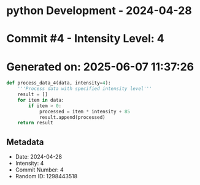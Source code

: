 ﻿# python Development - 2024-04-28
# Commit #4 - Intensity Level: 4
# Generated on: 2025-06-07 11:37:26
```python
def process_data_4(data, intensity=4):
    '''Process data with specified intensity level'''
    result = []
    for item in data:
        if item > 0:
            processed = item * intensity + 85
            result.append(processed)
    return result
```
## Metadata
- Date: 2024-04-28
- Intensity: 4
- Commit Number: 4
- Random ID: 1298443518
